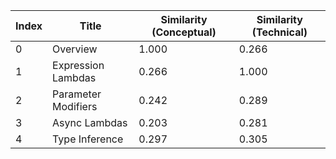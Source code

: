 | Index | Title | Similarity (Conceptual) | Similarity (Technical) |
|-------|-------|-------------------------|------------------------|
| 0 | Overview | 1.000 | 0.266 |
| 1 | Expression Lambdas | 0.266 | 1.000 |
| 2 | Parameter Modifiers | 0.242 | 0.289 |
| 3 | Async Lambdas | 0.203 | 0.281 |
| 4 | Type Inference | 0.297 | 0.305 |
